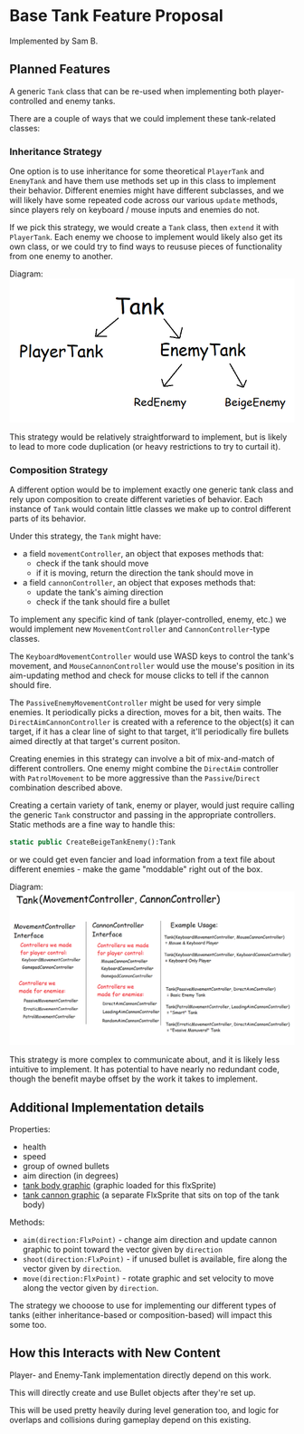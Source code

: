 # Base Tank Feature Proposal
Implemented by Sam B.

## Planned Features
A generic `Tank` class that can be re-used when implementing both player-controlled and enemy tanks.

There are a couple of ways that we could implement these tank-related classes:

### Inheritance Strategy
One option is to use inheritance for some theoretical `PlayerTank` and `EnemyTank` and have them use methods set up in this class to implement their behavior. Different enemies might have different subclasses, and we will likely have some repeated code across our various `update` methods, since players rely on keyboard / mouse inputs and enemies do not.

If we pick this strategy, we would create a `Tank` class, then `extend` it with `PlayerTank`. Each enemy we choose to implement would likely also get its own class, or we could try to find ways to reususe pieces of functionality from one enemy to another.

Diagram:
![inheritance class structure example](Diagrams/base_tank_inheritance_strategy.png)

This strategy would be relatively straightforward to implement, but is likely to lead to more code duplication (or heavy restrictions to try to curtail it).

### Composition Strategy
A different option would be to implement exactly one generic tank class and rely upon composition to create different varieties of behavior. Each instance of `Tank` would contain little classes we make up to control different parts of its behavior.   

Under this strategy, the `Tank` might have:
* a field `movementController`, an object that exposes methods that:
  * check if the tank should move 
  * if it is moving, return the direction the tank should move in
* a field `cannonController`, an object that exposes methods that:
  * update the tank's aiming direction
  * check if the tank should fire a bullet

To implement any specific kind of tank (player-controlled, enemy, etc.) we would implement new `MovementController` and `CannonController`-type classes. 

The `KeyboardMovementController` would use WASD keys to control the tank's movement, and `MouseCannonController` would use the mouse's position in its aim-updating method and check for mouse clicks to tell if the cannon should fire.

The `PassiveEnemyMovementController` might be used for very simple enemies. It periodically picks a direction, moves for a bit, then waits. The `DirectAimCannonController` is created with a reference to the object(s) it can target, if it has a clear line of sight to that target, it'll periodically fire bullets aimed directly at that target's current positon.

Creating enemies in this strategy can involve a bit of mix-and-match of different controllers. One enemy might combine the `DirectAim` controller with `PatrolMovement` to be more aggressive than the `Passive`/`Direct` combination described above.

Creating a certain variety of tank, enemy or player, would just require calling the generic `Tank` constructor and passing in the appropriate controllers. Static methods are a fine way to handle this:
```Haxe
static public CreateBeigeTankEnemy():Tank
```
or we could get even fancier and load information from a text file about different enemies - make the game "moddable" right out of the box.

Diagram:
![composition strategy diagram](/design/Diagrams/base_tank_composition_strategy.png)

This strategy is more complex to communicate about, and it is likely less intuitive to implement. It has potential to have nearly no redundant code, though the benefit maybe offset by the work it takes to implement.

## Additional Implementation details
Properties:
* health
* speed
* group of owned bullets
* aim direction (in degrees)
* [tank body graphic](../assets/images/tank_body_placeholder.png) (graphic loaded for this flxSprite)
* [tank cannon graphic](../assets/images/tank_cannon_placeholder.png) (a separate FlxSprite that sits on top of the tank body)

Methods:
* `aim(direction:FlxPoint)` - change aim direction and update cannon graphic to point toward the vector given by `direction`
* `shoot(direction:FlxPoint)` - if unused bullet is available, fire along the vector given by `direction`.
* `move(direction:FlxPoint)` - rotate graphic and set velocity to move along the vector given by `direction`.

The strategy we chooose to use for implementing our different types of tanks (either inheritance-based or composition-based) will impact this some too.

## How this Interacts with New Content
Player- and Enemy-Tank implementation directly depend on this work.

This will directly create and use Bullet objects after they're set up.

This will be used pretty heavily during level generation too, and logic for overlaps and collisions during gameplay depend on this existing.